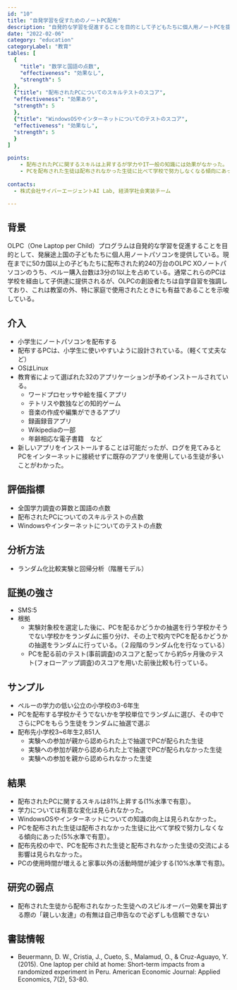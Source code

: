 ```yaml
---
id: "10"
title: "自発学習を促すためのノートPC配布"
description: "自発的な学習を促進することを目的として子どもたちに個人用ノートPCを提供するOLPC（One Laptop per Child）プログラムの効果"
date: "2022-02-06"
category: "education"
categoryLabel: "教育"
tables: [
  {
    "title": "数学と国語の点数",
    "effectiveness": "効果なし",
    "strength": 5
  },
  {"title": "配布されたPCについてのスキルテストのスコア",
  "effectiveness": "効果あり",
  "strength": 5
  },
  {"title": "WindowsOSやインターネットについてのテストのスコア",
  "effectiveness": "効果なし",
  "strength": 5
  }
]

points:
    - 配布されたPCに関するスキルは上昇するが学力やIT一般の知識には効果がなかった。
    - PCを配布された生徒は配布されなかった生徒に比べて学校で努力しなくなる傾向にあった。
 
contacts:
  - 株式会社サイバーエージェントAI Lab, 経済学社会実装チーム

---
```


## 背景
OLPC（One Laptop per Child）プログラムは自発的な学習を促進することを目的として、発展途上国の子どもたちに個人用ノートパソコンを提供している。現在までに50カ国以上の子どもたちに配布された約240万台のOLPC XOノートパソコンのうち、ペルー購入台数は3分の1以上を占めている。通常これらのPCは学校を経由して子供達に提供されるが、OLPCの創設者たちは自学自習を強調しており、これは教室の外、特に家庭で使用されたときにも有益であることを示唆している。

## 介入
- 小学生にノートパソコンを配布する
- 配布するPCは、小学生に使いやすいように設計されている。（軽くて丈夫など）
- OSはLinux
- 教育省によって選ばれた32のアプリケーションが予めインストールされている。
    - ワードプロセッサや絵を描くアプリ
    - テトリスや数独などの知的ゲーム
    - 音楽の作成や編集ができるアプリ
    - 録画録音アプリ
    - Wikipediaの一部
    - 年齢相応な電子書籍　など
- 新しいアプリをインストールすることは可能だったが、ログを見てみるとPCをインターネットに接続せずに既存のアプリを使用している生徒が多いことがわかった。

## 評価指標
- 全国学力調査の算数と国語の点数
- 配布されたPCについてのスキルテストの点数
- Windowsやインターネットについてのテストの点数

## 分析方法
- ランダム化比較実験と回帰分析（階層モデル）

## 証拠の強さ
- SMS:5
- 根拠 
    - 実験対象校を選定した後に、PCを配るかどうかの抽選を行う学校かそうでない学校かをランダムに振り分け、その上で校内でPCを配るかどうかの抽選をランダムに行っている。（２段階のランダム化を行なっている）
    - PCを配る前のテスト(事前調査)のスコアと配ってから約5ヶ月後のテスト(フォローアップ調査)のスコアを用いた前後比較も行っている。

## サンプル
- ペルーの学力の低い公立の小学校の3-6年生
- PCを配布する学校かそうでないかを学校単位でランダムに選び、その中でさらにPCをもらう生徒をランダムに抽選で選ぶ
- 配布先小学校3~6年生2,851人
  - 実験への参加が親から認められた上で抽選でPCが配られた生徒
  - 実験への参加が親から認められた上で抽選でPCが配られなかった生徒
  - 実験への参加を親から認められなかった生徒

## 結果
- 配布されたPCに関するスキルは81%上昇する(1%水準で有意）。
- 学力については有意な変化は見られなかった。
- WindowsOSやインターネットについての知識の向上は見られなかった。
- PCを配布された生徒は配布されなかった生徒に比べて学校で努力しなくなる傾向にあった(5%水準で有意）。
- 配布先校の中で、PCを配布された生徒と配布されなかった生徒の交流による影響は見られなかった。
- PCの使用時間が増えると家事以外の活動時間が減少する(10%水準で有意)。

## 研究の弱点
- 配布された生徒から配布されなかった生徒へのスピルオーバー効果を算出する際の「親しい友達」の有無は自己申告なので必ずしも信頼できない

## 書誌情報
- Beuermann, D. W., Cristia, J., Cueto, S., Malamud, O., & Cruz-Aguayo, Y. (2015). One laptop per child at home: Short-term impacts from a randomized experiment in Peru. American Economic Journal: Applied Economics, 7(2), 53-80.